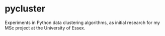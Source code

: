 # pycluster

Experiments in Python data clustering algorithms, as initial research for my MSc project at the University of Essex.
